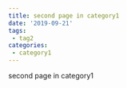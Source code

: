 ```yaml
---
title: second page in category1
date: '2019-09-21'
tags:
 - tag2
categories:
 - category1
---
```


second page in category1
